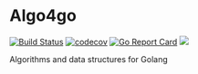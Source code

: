 # Algo4go

[![Build Status](https://travis-ci.org/MarkWh1te/algo4go.svg?branch=master)](https://travis-ci.org/MarkWh1te/algo4go)
[![codecov](https://codecov.io/gh/MarkWh1te/algo4go/branch/master/graph/badge.svg)](https://codecov.io/gh/MarkWh1te/algo4go)
[![Go Report Card](https://goreportcard.com/badge/github.com/MarkWh1te/algo4go)](https://goreportcard.com/report/github.com/MarkWh1te/algo4go)
[![](https://godoc.org/github.com/MarkWh1te/algo4go?status.svg)](https://godoc.org/github.com/MarkWh1te/algo4go)

Algorithms and data structures for Golang
